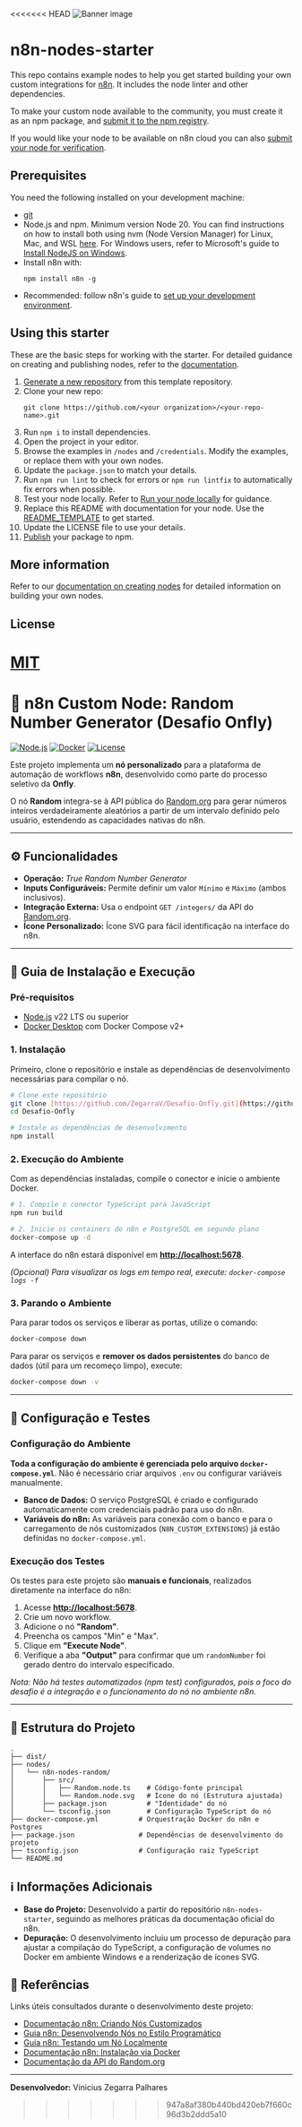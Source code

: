 <<<<<<< HEAD
![Banner image](https://user-images.githubusercontent.com/10284570/173569848-c624317f-42b1-45a6-ab09-f0ea3c247648.png)

# n8n-nodes-starter

This repo contains example nodes to help you get started building your own custom integrations for [n8n](https://n8n.io). It includes the node linter and other dependencies.

To make your custom node available to the community, you must create it as an npm package, and [submit it to the npm registry](https://docs.npmjs.com/packages-and-modules/contributing-packages-to-the-registry).

If you would like your node to be available on n8n cloud you can also [submit your node for verification](https://docs.n8n.io/integrations/creating-nodes/deploy/submit-community-nodes/).

## Prerequisites

You need the following installed on your development machine:

* [git](https://git-scm.com/downloads)
* Node.js and npm. Minimum version Node 20. You can find instructions on how to install both using nvm (Node Version Manager) for Linux, Mac, and WSL [here](https://github.com/nvm-sh/nvm). For Windows users, refer to Microsoft's guide to [Install NodeJS on Windows](https://docs.microsoft.com/en-us/windows/dev-environment/javascript/nodejs-on-windows).
* Install n8n with:
  ```
  npm install n8n -g
  ```
* Recommended: follow n8n's guide to [set up your development environment](https://docs.n8n.io/integrations/creating-nodes/build/node-development-environment/).

## Using this starter

These are the basic steps for working with the starter. For detailed guidance on creating and publishing nodes, refer to the [documentation](https://docs.n8n.io/integrations/creating-nodes/).

1. [Generate a new repository](https://github.com/n8n-io/n8n-nodes-starter/generate) from this template repository.
2. Clone your new repo:
   ```
   git clone https://github.com/<your organization>/<your-repo-name>.git
   ```
3. Run `npm i` to install dependencies.
4. Open the project in your editor.
5. Browse the examples in `/nodes` and `/credentials`. Modify the examples, or replace them with your own nodes.
6. Update the `package.json` to match your details.
7. Run `npm run lint` to check for errors or `npm run lintfix` to automatically fix errors when possible.
8. Test your node locally. Refer to [Run your node locally](https://docs.n8n.io/integrations/creating-nodes/test/run-node-locally/) for guidance.
9. Replace this README with documentation for your node. Use the [README_TEMPLATE](README_TEMPLATE.md) to get started.
10. Update the LICENSE file to use your details.
11. [Publish](https://docs.npmjs.com/packages-and-modules/contributing-packages-to-the-registry) your package to npm.

## More information

Refer to our [documentation on creating nodes](https://docs.n8n.io/integrations/creating-nodes/) for detailed information on building your own nodes.

## License

[MIT](https://github.com/n8n-io/n8n-nodes-starter/blob/master/LICENSE.md)
=======
# 🎲 n8n Custom Node: Random Number Generator (Desafio Onfly)

[![Node.js](https://img.shields.io/badge/Node.js-v22-brightgreen)](https://nodejs.org/) [![Docker](https://img.shields.io/badge/Docker-Desktop-blue)](https://www.docker.com/products/docker-desktop/) [![License](https://img.shields.io/badge/License-MIT-lightgrey)](LICENSE)

Este projeto implementa um **nó personalizado** para a plataforma de automação de workflows **n8n**, desenvolvido como parte do processo seletivo da **Onfly**.

O nó **Random** integra-se à API pública do [Random.org](https://www.random.org/) para gerar números inteiros verdadeiramente aleatórios a partir de um intervalo definido pelo usuário, estendendo as capacidades nativas do n8n.

---

## ⚙️ Funcionalidades

-   **Operação:** *True Random Number Generator*
-   **Inputs Configuráveis:** Permite definir um valor `Mínimo` e `Máximo` (ambos inclusivos).
-   **Integração Externa:** Usa o endpoint `GET /integers/` da API do [Random.org](https://www.random.org/clients/http/).
-   **Ícone Personalizado:** Ícone SVG para fácil identificação na interface do n8n.

---

## 🚀 Guia de Instalação e Execução

### Pré-requisitos

-   [Node.js](https://nodejs.org/) v22 LTS ou superior
-   [Docker Desktop](https://www.docker.com/products/docker-desktop) com Docker Compose v2+

### 1. Instalação

Primeiro, clone o repositório e instale as dependências de desenvolvimento necessárias para compilar o nó.

```bash
# Clone este repositório
git clone [https://github.com/ZegarraV/Desafio-Onfly.git](https://github.com/ZegarraV/Desafio-Onfly.git)
cd Desafio-Onfly

# Instale as dependências de desenvolvimento
npm install
```

### 2. Execução do Ambiente

Com as dependências instaladas, compile o conector e inicie o ambiente Docker.

```bash
# 1. Compile o conector TypeScript para JavaScript
npm run build

# 2. Inicie os containers do n8n e PostgreSQL em segundo plano
docker-compose up -d
```
A interface do n8n estará disponível em **[http://localhost:5678](http://localhost:5678)**.

*(Opcional) Para visualizar os logs em tempo real, execute: `docker-compose logs -f`*

### 3. Parando o Ambiente

Para parar todos os serviços e liberar as portas, utilize o comando:
```bash
docker-compose down
```
Para parar os serviços e **remover os dados persistentes** do banco de dados (útil para um recomeço limpo), execute:
```bash
docker-compose down -v
```

---
## 🔧 Configuração e Testes

### Configuração do Ambiente
**Toda a configuração do ambiente é gerenciada pelo arquivo `docker-compose.yml`**. Não é necessário criar arquivos `.env` ou configurar variáveis manualmente.
-   **Banco de Dados:** O serviço PostgreSQL é criado e configurado automaticamente com credenciais padrão para uso do n8n.
-   **Variáveis do n8n:** As variáveis para conexão com o banco e para o carregamento de nós customizados (`N8N_CUSTOM_EXTENSIONS`) já estão definidas no `docker-compose.yml`.

### Execução dos Testes
Os testes para este projeto são **manuais e funcionais**, realizados diretamente na interface do n8n:
1.  Acesse **[http://localhost:5678](http://localhost:5678)**.
2.  Crie um novo workflow.
3.  Adicione o nó **"Random"**.
4.  Preencha os campos "Min" e "Max".
5.  Clique em **"Execute Node"**.
6.  Verifique a aba **"Output"** para confirmar que um `randomNumber` foi gerado dentro do intervalo especificado.

*Nota: Não há testes automatizados (npm test) configurados, pois o foco do desafio é a integração e o funcionamento do nó no ambiente n8n.*

---

## 📂 Estrutura do Projeto
```
.
├── dist/   
├── nodes/
│   └── n8n-nodes-random/
│       ├── src/
│       │   ├── Random.node.ts    # Código-fonte principal
│       │   └── Random.node.svg   # Ícone do nó (Estrutura ajustada)
│       ├── package.json          # "Identidade" do nó
│       └── tsconfig.json         # Configuração TypeScript do nó
├── docker-compose.yml          # Orquestração Docker do n8n e Postgres
├── package.json                # Dependências de desenvolvimento do projeto
├── tsconfig.json               # Configuração raiz TypeScript
└── README.md
```

## ℹ️ Informações Adicionais

-   **Base do Projeto:** Desenvolvido a partir do repositório `n8n-nodes-starter`, seguindo as melhores práticas da documentação oficial do n8n.
-   **Depuração:** O desenvolvimento incluiu um processo de depuração para ajustar a compilação do TypeScript, a configuração de volumes no Docker em ambiente Windows e a renderização de ícones SVG.

## 🔗 Referências

Links úteis consultados durante o desenvolvimento deste projeto:

-   [Documentação n8n: Criando Nós Customizados](https://docs.n8n.io/nodes/creating-nodes/)
-   [Guia n8n: Desenvolvendo Nós no Estilo Programático](https://docs.n8n.io/integrations/creating-nodes/build/programmatic-style-node/)
-   [Guia n8n: Testando um Nó Localmente](https://docs.n8n.io/integrations/creating-nodes/test/run-node-locally/)
-   [Documentação n8n: Instalação via Docker](https://docs.n8n.io/hosting/installation/docker/)
-   [Documentação da API do Random.org](https://www.random.org/clients/http/)

---
**Desenvolvedor:** Vinicius Zegarra Palhares
>>>>>>> 947a8af380b440bd420eb7f660c96d3b2ddd5a10
